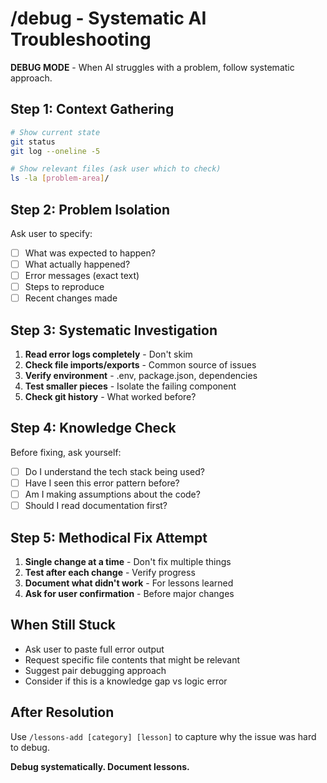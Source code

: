 # /debug - Systematic AI Troubleshooting

**DEBUG MODE** - When AI struggles with a problem, follow systematic approach.

## Step 1: Context Gathering
```bash
# Show current state
git status
git log --oneline -5

# Show relevant files (ask user which to check)
ls -la [problem-area]/
```

## Step 2: Problem Isolation
Ask user to specify:
- [ ] What was expected to happen?
- [ ] What actually happened?
- [ ] Error messages (exact text)
- [ ] Steps to reproduce
- [ ] Recent changes made

## Step 3: Systematic Investigation
1. **Read error logs completely** - Don't skim
2. **Check file imports/exports** - Common source of issues
3. **Verify environment** - .env, package.json, dependencies
4. **Test smaller pieces** - Isolate the failing component
5. **Check git history** - What worked before?

## Step 4: Knowledge Check
Before fixing, ask yourself:
- [ ] Do I understand the tech stack being used?
- [ ] Have I seen this error pattern before?
- [ ] Am I making assumptions about the code?
- [ ] Should I read documentation first?

## Step 5: Methodical Fix Attempt
1. **Single change at a time** - Don't fix multiple things
2. **Test after each change** - Verify progress
3. **Document what didn't work** - For lessons learned
4. **Ask for user confirmation** - Before major changes

## When Still Stuck
- Ask user to paste full error output
- Request specific file contents that might be relevant
- Suggest pair debugging approach
- Consider if this is a knowledge gap vs logic error

## After Resolution
Use `/lessons-add [category] [lesson]` to capture why the issue was hard to debug.

**Debug systematically. Document lessons.**